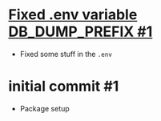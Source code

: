 # [Fixed .env variable DB_DUMP_PREFIX #1](https://github.com/BazukaDK/database-dumper/pull/1)
- Fixed some stuff in the `.env`

# initial commit #1
- Package setup
